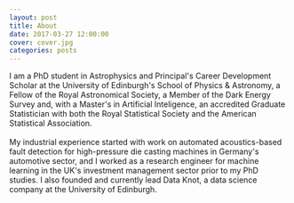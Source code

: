 ```yaml
---
layout: post
title: About
date: 2017-03-27 12:00:00
cover: cover.jpg
categories: posts
---
```


I am a PhD student in Astrophysics and Principal's Career Development Scholar at the University of Edinburgh's School of Physics & Astronomy, a Fellow of the Royal Astronomical Society, a Member of the Dark Energy Survey and, with a Master's in Artificial Inteligence, an accredited Graduate Statistician with both the Royal Statistical Society and the American Statistical Association.
<br><br>
My industrial experience started with work on automated acoustics-based fault detection for high-pressure die casting machines in Germany's automotive sector, and I worked as a research engineer for machine learning in the UK's investment management sector prior to my PhD studies. I also founded and currently lead Data Knot, a data science company at the University of Edinburgh.
